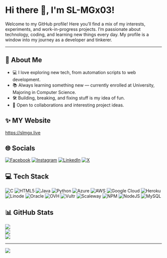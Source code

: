 # Hi there 👋, I'm SL-MGx03!

Welcome to my GitHub profile! Here you’ll find a mix of my interests, experiments, and work-in-progress projects. I’m passionate about technology, coding, and learning new things every day. My profile is a window into my journey as a developer and tinkerer.

---

## 🚀 About Me

- 💻 I love exploring new tech, from automation scripts to web development.
- 📚 Always learning something new — currently enrolled at University, Majoring in Computer Science.
- 🛠️ Building, breaking, and fixing stuff is my idea of fun.
- 🌱 Open to collaborations and interesting project ideas.

## ✨ MY Website
  https://slmgx.live 
  
## 🌐 Socials
[![Facebook](https://img.shields.io/badge/Facebook-%231877F2.svg?logo=Facebook&logoColor=white)](https://www.facebook.com/SLMGx03)
[![Instagram](https://img.shields.io/badge/Instagram-%23E4405F.svg?logo=Instagram&logoColor=white)](https://instagram.com/sl_mgx03)
[![LinkedIn](https://img.shields.io/badge/LinkedIn-%230077B5.svg?logo=linkedin&logoColor=white)](https://linkedin.com/in/sl_mgx03)
[![X](https://img.shields.io/badge/X-black.svg?logo=X&logoColor=white)](https://x.com/sl_mgx03)
 
## 💻 Tech Stack
![C](https://img.shields.io/badge/c-%2300599C.svg?style=for-the-badge&logo=c&logoColor=white)
![HTML5](https://img.shields.io/badge/html5-%23E34F26.svg?style=for-the-badge&logo=html5&logoColor=white)
![Java](https://img.shields.io/badge/java-%23ED8B00.svg?style=for-the-badge&logo=openjdk&logoColor=white)
![Python](https://img.shields.io/badge/python-3670A0?style=for-the-badge&logo=python&logoColor=ffdd54)
![Azure](https://img.shields.io/badge/azure-%230072C6.svg?style=for-the-badge&logo=microsoftazure&logoColor=white)
![AWS](https://img.shields.io/badge/AWS-%23FF9900.svg?style=for-the-badge&logo=amazon-aws&logoColor=white)
![Google Cloud](https://img.shields.io/badge/GoogleCloud-%234285F4.svg?style=for-the-badge&logo=google-cloud&logoColor=white)
![Heroku](https://img.shields.io/badge/heroku-%23430098.svg?style=for-the-badge&logo=heroku&logoColor=white)
![Linode](https://img.shields.io/badge/linode-00A95C?style=for-the-badge&logo=linode&logoColor=white)
![Oracle](https://img.shields.io/badge/Oracle-F80000?style=for-the-badge&logo=oracle&logoColor=white)
![OVH](https://img.shields.io/badge/ovh-%23123F6D.svg?style=for-the-badge&logo=ovh&logoColor=white)
![Vultr](https://img.shields.io/badge/Vultr-007BFC.svg?style=for-the-badge&logo=vultr)
![Scaleway](https://img.shields.io/badge/SCALEWAY-%234f0599.svg?style=for-the-badge&logo=scaleway&logoColor=white)
![NPM](https://img.shields.io/badge/NPM-%23CB3837.svg?style=for-the-badge&logo=npm&logoColor=white)
![NodeJS](https://img.shields.io/badge/node.js-6DA55F?style=for-the-badge&logo=node.js&logoColor=white)
![MySQL](https://img.shields.io/badge/mysql-4479A1.svg?style=for-the-badge&logo=mysql&logoColor=white)


## 📊 GitHub Stats
![](https://github-readme-stats.vercel.app/api?username=sl-mgx03&theme=dark&hide_border=false&include_all_commits=true&count_private=true)<br/>
![](https://github-readme-streak-stats.herokuapp.com/?user=sl-mgx03&theme=dark&hide_border=false)<br/>
![](https://github-readme-stats.vercel.app/api/top-langs/?username=sl-mgx03&theme=dark&hide_border=false&layout=compact)

---

[![](https://visitcount.itsvg.in/api?id=sl-mgx03&icon=0&color=0)](https://visitcount.itsvg.in)

